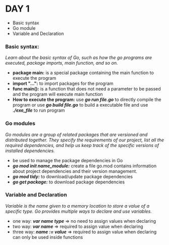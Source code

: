 # DAY 1
- Basic syntax
- Go module
- Variable and Declaration

### Basic syntax:
*Learn about the basic syntax of Go, such as how the go programs are executed, package imports, main function, and so on.*

- **package main:** is a special package containing the main function to execute the program
- **import "...":** to import packages for the program
- **func main():**  is a function that does not need a parameter to be passed and the program will execute main function
- **How to execute the program:** use ***go run file.go*** to directly compile the program or use ***go build file.go*** to build a executable file and use ***./exe_file*** to run program

### Go modules
*Go modules are a group of related packages that are versioned and distributed together. They specify the requirements of our project, list all the required dependencies, and help us keep track of the specific versions of installed dependencies.*
- be used to manage the package dependencies in Go
- ***go mod init name_module:*** create a file go.mod contains information about project dependencies and their version management.
- ***go mod tidy:*** to download/update package dependencies
- ***go get package:*** to download package dependencies

### Variable and Declaration
*Variable is the name given to a memory location to store a value of a specific type. Go provides multiple ways to declare and use variables.*

- one way: ***var name type*** => no need to assign values ​​when declaring
- two way: ***var name*** => required to assign value when declaring
- three way: ***name := value*** => required to assign value when declaring can only be used inside functions



